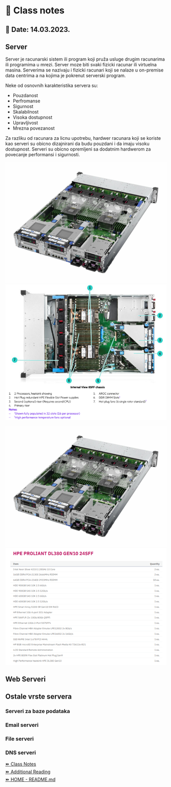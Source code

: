 # 📝 Class notes    
## 📅 Date: 14.03.2023.    

## Server  
Server je racunarski sistem ili program koji pruža usluge drugim racunarima ili programima u mrezi. Server moze biti svaki fizicki racunar ili virtuelna masina. Serverima se nazivaju i fizicki racunari koji se nalaze u on-premise data centrima a na kojima je pokrenut serverski program. 

Neke od osnovnih karakteristika servera su:

- Pouzdanost
- Perfromanse
- Sigurnost
- Skalabilnost
- Visoka dostupnost
- Upravljivost
- Mrezna povezanost

Za razliku od racunara za licnu upotrebu, hardwer racunara koji se koriste kao serveri su obicno dizajnirani da budu pouzdani i da imaju visoku dostupnost. Serveri su obicno opremljeni sa dodatnim hardwerom za povecanje performansi i sigurnosti. 

<p float="left">
  <img src="/devops-mentorship-program/03-march/week-5-140323/files/hp-server.jpeg" width="800" />
  <img src="/devops-mentorship-program/03-march/week-5-140323/files/hp-server-komponente.png" width="800" /> 
</p>

![HP Server](/devops-mentorship-program/03-march/week-5-140323/files/hp-server.jpeg)![HP Server Komponente](/devops-mentorship-program/03-march/week-5-140323/files/komponente.png)
## Web Serveri

## Ostale vrste servera

### Serveri za baze podataka

### Email serveri

### File serveri

### DNS serveri




[:fast_forward: Class Notes](/devops-mentorship-program/03-march/week-5-140323/00-class-notes.md)  
[:fast_forward: Additional Reading](/devops-mentorship-program/03-march/week-5-140323/02-additional-reading.md)   
[:fast_forward: HOME - README.md](https://github.com/allops-solutions/devops-aws-mentorship-program#devops-mentorship-program)  
